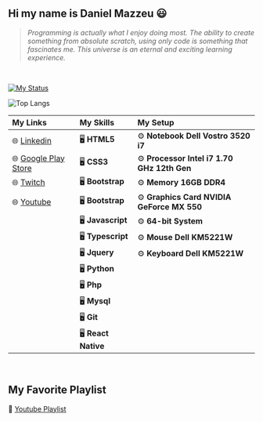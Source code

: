 ## Hi my name is Daniel Mazzeu 😃
<blockquote><em>Programming is actually what I enjoy doing most. The ability to create something from absolute scratch, using only code is something that fascinates me. This universe is an eternal and exciting learning experience.</em></blockquote>

<br/>

<a href="https://git.io/streak-stats"><img src="https://streak-stats.demolab.com?user=danzzeu&theme=solarized-dark&hide_border=false&border_radius=5&card_width=970&background=EBEBEB00" alt="My Status" /></a>

![Top Langs](https://github-readme-stats.vercel.app/api/top-langs/?username=danzzeu&theme=transparent&langs_count=8&hide_border=false&background=EBEBEB00&border_radius=5&card_width=970)

| My Links | My Skills | My Setup |
| :--------         | :--------         | :--------         |
| 🌐 <a href="https://www.linkedin.com/in/danielmazzeulk" rel="follow" target="_blank">Linkedin</a>&nbsp;&nbsp;&nbsp;     | 🖥️ **HTML5**     | ⚙️ **Notebook Dell Vostro 3520 i7**     |
| 🌐 <a href="https://www.youtube.com/playlist?list=PLiduNjzudndvROdIuM9HornT6zeRk3FDn" rel="follow" target="_blank">Google Play Store</a>     | 🖥️ **CSS3**     | ⚙️ **Processor Intel i7 1.70 GHz 12th Gen**     |
| 🌐 <a href="https://www.twitch.tv/danzzeu" rel="follow" target="_blank">Twitch</a>     | 🖥️ **Bootstrap**     | ⚙️ **Memory 16GB DDR4**     |
| 🌐 <a href="https://www.youtube.com/playlist?list=PLiduNjzudndvROdIuM9HornT6zeRk3FDn" rel="follow" target="_blank">Youtube</a>     | 🖥️ **Bootstrap**     | ⚙️ **Graphics Card NVIDIA GeForce MX 550**     |
|      | 🖥️ **Javascript**     | ⚙️ **64-bit System**     |
|      | 🖥️ **Typescript**     | ⚙️ **Mouse Dell KM5221W**     |
|      | 🖥️ **Jquery**     | ⚙️ **Keyboard Dell KM5221W**     |
|      | 🖥️ **Python**     |      |
|      | 🖥️ **Php**     |      |
|      | 🖥️ **Mysql**     |      |
|      | 🖥️ **Git**     |      |
|      | 🖥️ **React Native**     |      |

 <br/>

## My Favorite Playlist
🎵 <a href="https://www.youtube.com/playlist?list=PLiduNjzudndvROdIuM9HornT6zeRk3FDn" rel="follow" target="_blank">Youtube Playlist</a>
